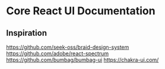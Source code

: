 # Core React UI Documentation

## Inspiration

https://github.com/seek-oss/braid-design-system
https://github.com/adobe/react-spectrum
https://github.com/bumbag/bumbag-ui
https://chakra-ui.com/
